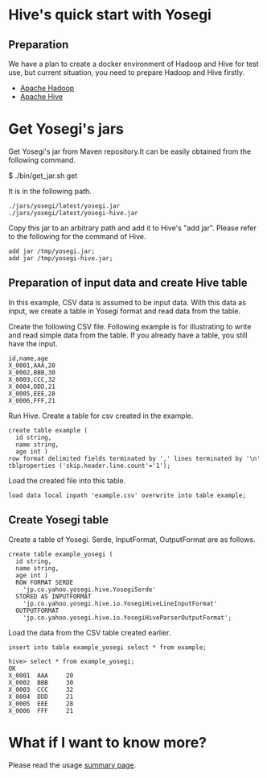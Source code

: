 <!---
  Licensed under the Apache License, Version 2.0 (the "License");
  you may not use this file except in compliance with the License.
  You may obtain a copy of the License at

   http://www.apache.org/licenses/LICENSE-2.0

  Unless required by applicable law or agreed to in writing, software
  distributed under the License is distributed on an "AS IS" BASIS,
  WITHOUT WARRANTIES OR CONDITIONS OF ANY KIND, either express or implied.
  See the License for the specific language governing permissions and
  limitations under the License. See accompanying LICENSE file.
-->
# Hive's quick start with Yosegi

## Preparation
We have a plan to create a docker environment of Hadoop and Hive for test use, but current situation, you need to prepare Hadoop and Hive firstly.

- [Apache Hadoop](https://hadoop.apache.org)
- [Apache Hive](https://hive.apache.org/)

# Get Yosegi's jars
Get Yosegi's jar from Maven repository.It can be easily obtained from the following command.

  $ ./bin/get_jar.sh get

It is in the following path.
```
./jars/yosegi/latest/yosegi.jar
./jars/yosegi/latest/yosegi-hive.jar
```

Copy this jar to an arbitrary path and add it to Hive's "add jar".
Please refer to the following for the command of Hive.

```
add jar /tmp/yosegi.jar;
add jar /tmp/yosegi-hive.jar;
```

## Preparation of input data and create Hive table
In this example, CSV data is assumed to be input data.
With this data as input, we create a table in Yosegi format and read data from the table.

Create the following CSV file. Following example is for illustrating to write and read simple data from the table.
If you already have a table, you still have the input.

```
id,name,age
X_0001,AAA,20
X_0002,BBB,30
X_0003,CCC,32
X_0004,DDD,21
X_0005,EEE,28
X_0006,FFF,21
```

Run Hive.
Create a table for csv created in the example.

```
create table example (
  id string, 
  name string, 
  age int )
row format delimited fields terminated by ',' lines terminated by '\n'
tblproperties ('skip.header.line.count'='1');
```

Load the created file into this table.

```
load data local inpath 'example.csv' overwrite into table example;
```

## Create Yosegi table
Create a table of Yosegi. Serde, InputFormat, OutputFormat are as follows.

```
create table example_yosegi (
  id string, 
  name string, 
  age int )
  ROW FORMAT SERDE
    'jp.co.yahoo.yosegi.hive.YosegiSerde'
  STORED AS INPUTFORMAT
    'jp.co.yahoo.yosegi.hive.io.YosegiHiveLineInputFormat'
  OUTPUTFORMAT
    'jp.co.yahoo.yosegi.hive.io.YosegiHiveParserOutputFormat';
```

Load the data from the CSV table created earlier.

```
insert into table example_yosegi select * from example;

hive> select * from example_yosegi;
OK
X_0001  AAA     20
X_0002  BBB     30
X_0003  CCC     32
X_0004  DDD     21
X_0005  EEE     28
X_0006  FFF     21
```

# What if I want to know more?
Please read the usage [summary page](how_to_use.md).
